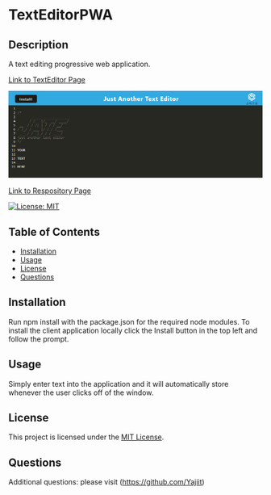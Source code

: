 # TextEditorPWA

## Description

A text editing progressive web application.

[Link to TextEditor Page](https://justanotherjate-986e7e2713a4.herokuapp.com/)

![Webpage Screenshot](./Screenshot.png)

[Link to Respository Page](https://github.com/Yajiit/TextEditorPWA)

[![License: MIT](https://img.shields.io/badge/License-MIT-yellow.svg)](https://opensource.org/licenses/MIT)


## Table of Contents

- [Installation](#installation)
- [Usage](#usage)
- [License](#license)
- [Questions](#questions)


## Installation

Run npm install with the package.json for the required node modules. To install the client application locally click the Install button in the top left and follow the prompt.


## Usage

Simply enter text into the application and it will automatically store whenever the user clicks off of the window.


## License

This project is licensed under the [MIT License](https://opensource.org/licenses/MIT).


## Questions

Additional questions: please visit (https://github.com/Yajiit)



